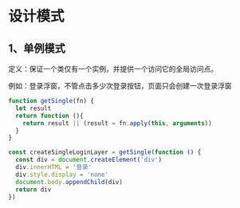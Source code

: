 # 设计模式

## 1、单例模式

定义：保证一个类仅有一个实例，并提供一个访问它的全局访问点。

例如：登录浮窗，不管点击多少次登录按钮，页面只会创建一次登录浮窗

```js
function getSingle(fn) {
  let result
  return function (){
    return result || (result = fn.apply(this, arguments))
  }
}

const createSingleLoginLayer = getSingle(function () {
  const div = document.createElement('div')
  div.innerHTML = '登录'
  div.style.display = 'none'
  document.body.appendChild(div)
  return div
})
```

